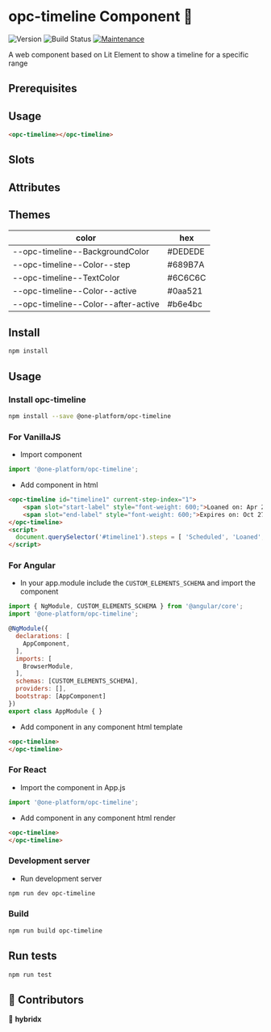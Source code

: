# opc-timeline Component 👋

![Version](https://img.shields.io/badge/version-0.0.1-blue.svg?cacheSeconds=2592000)
![Build Status](https://travis-ci.org/dwyl/esta.svg?branch=master)
[![Maintenance](https://img.shields.io/badge/Maintained%3F-yes-green.svg)](https://github.com/1-Platform/op-components/graphs/commit-activity)

A web component based on Lit Element to show a timeline for a specific range

## Prerequisites
<!-- Add if any -->

## Usage
<!-- Add usage here -->

```html
<opc-timeline></opc-timeline>
```

## Slots
<!-- Add Slots here -->

## Attributes
<!-- Add attributes here -->

## Themes
<!-- Change colors here -->

| color   | hex                                                              |
|---------|------------------------------------------------------------------|
| --opc-timeline--BackgroundColor | <span class="readme-color-preview" style="--bg:#DEDEDE"></span> #DEDEDE |
| --opc-timeline--Color--step | <span class="readme-color-preview" style="--bg:#689B7A"></span> #689B7A |
| --opc-timeline--TextColor | <span class="readme-color-preview" style="--bg:#6C6C6C"></span> #6C6C6C |
| --opc-timeline--Color--active | <span class="readme-color-preview" style="--bg:#0aa521"></span> #0aa521 |
| --opc-timeline--Color--after-active | <span class="readme-color-preview" style="--bg:#b6e4bc"></span> #b6e4bc |

## Install

```sh
npm install
```

## Usage

### Install opc-timeline

```sh
npm install --save @one-platform/opc-timeline 
```

### For VanillaJS
- Import component
```js
import '@one-platform/opc-timeline';
```
- Add component in html
```html
<opc-timeline id="timeline1" current-step-index="1">
    <span slot="start-label" style="font-weight: 600;">Loaned on: Apr 28, 2018</span>
    <span slot="end-label" style="font-weight: 600;">Expires on: Oct 27, 2018</span>
</opc-timeline>
<script>
  document.querySelector('#timeline1').steps = [ 'Scheduled', 'Loaned', 'Extended', 'Completed'];
</script>
```

### For Angular
- In your app.module include the `CUSTOM_ELEMENTS_SCHEMA` and import the component
```js
import { NgModule, CUSTOM_ELEMENTS_SCHEMA } from '@angular/core';
import '@one-platform/opc-timeline';

@NgModule({
  declarations: [
    AppComponent,
  ],
  imports: [
    BrowserModule,
  ],
  schemas: [CUSTOM_ELEMENTS_SCHEMA],
  providers: [],
  bootstrap: [AppComponent]
})
export class AppModule { }
```
- Add component in any component html template
```html
<opc-timeline>
</opc-timeline>
```

### For React
- Import the component in App.js
```js
import '@one-platform/opc-timeline';
```

- Add component in any component html render
```html
<opc-timeline>
</opc-timeline>
```

### Development server

- Run development server

```sh
npm run dev opc-timeline
```

### Build

```sh
npm run build opc-timeline
```

## Run tests

```sh
npm run test
```

## 🤝 Contributors

👤 **hybridx**
